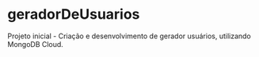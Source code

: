 # geradorDeUsuarios
Projeto inicial - Criação e desenvolvimento de gerador usuários, utilizando MongoDB Cloud.
